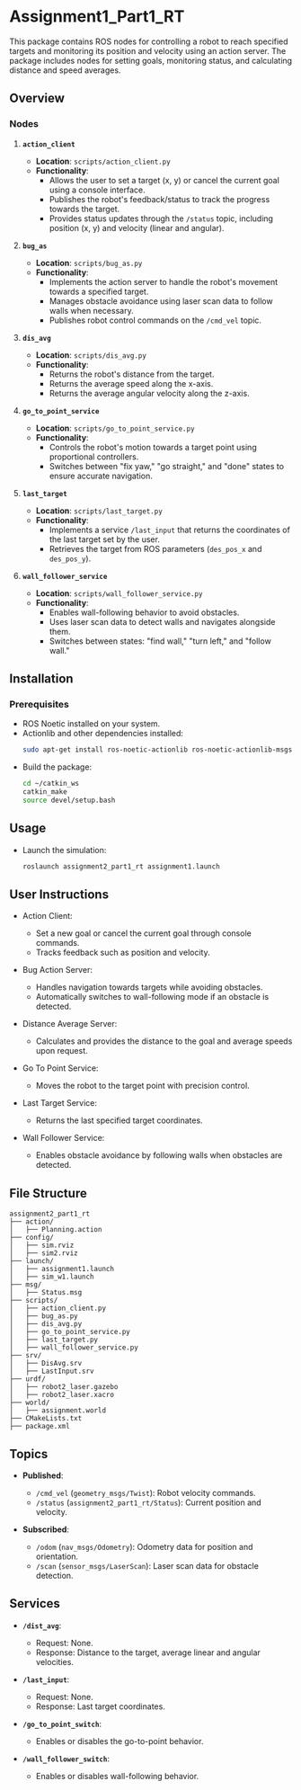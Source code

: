 # Assignment1_Part1_RT
This package contains ROS nodes for controlling a robot to reach specified targets and monitoring its position and velocity using an action server. The package includes nodes for setting goals, monitoring status, and calculating distance and speed averages.



## Overview
### Nodes
1. **`action_client`**
   - **Location**: `scripts/action_client.py`
   - **Functionality**:
     - Allows the user to set a target (x, y) or cancel the current goal using a console interface.
     - Publishes the robot's feedback/status to track the progress towards the target.
     - Provides status updates through the `/status` topic, including position (x, y) and velocity (linear and angular).

2. **`bug_as`**
   - **Location**: `scripts/bug_as.py`
   - **Functionality**:
     - Implements the action server to handle the robot's movement towards a specified target.
     - Manages obstacle avoidance using laser scan data to follow walls when necessary.
     - Publishes robot control commands on the `/cmd_vel` topic.

3. **`dis_avg`**
   - **Location**: `scripts/dis_avg.py`
   - **Functionality**:
     - Returns the robot's distance from the target.
     - Returns the average speed along the x-axis.
     - Returns the average angular velocity along the z-axis.

4. **`go_to_point_service`**
   - **Location**: `scripts/go_to_point_service.py`
   - **Functionality**:
     - Controls the robot's motion towards a target point using proportional controllers.
     - Switches between "fix yaw," "go straight," and "done" states to ensure accurate navigation.

5. **`last_target`**
   - **Location**: `scripts/last_target.py`
   - **Functionality**:
     - Implements a service `/last_input` that returns the coordinates of the last target set by the user.
     - Retrieves the target from ROS parameters (`des_pos_x` and `des_pos_y`).

6. **`wall_follower_service`**
   - **Location**: `scripts/wall_follower_service.py`
   - **Functionality**:
     - Enables wall-following behavior to avoid obstacles.
     - Uses laser scan data to detect walls and navigates alongside them.
     - Switches between states: "find wall," "turn left," and "follow wall."



## Installation
### Prerequisites
- ROS Noetic installed on your system.
- Actionlib and other dependencies installed:
    ```bash
    sudo apt-get install ros-noetic-actionlib ros-noetic-actionlib-msgs ros-noetic-nav-msgs ros-noetic-sensor-msgs ros-noetic-geometry-msgs
    ```
- Build the package:
    ```bash
    cd ~/catkin_ws
    catkin_make
    source devel/setup.bash
    ```



## Usage
- Launch the simulation:
    ```bash
    roslaunch assignment2_part1_rt assignment1.launch
    ```



## User Instructions
- Action Client:
    - Set a new goal or cancel the current goal through console commands.
    - Tracks feedback such as position and velocity.

- Bug Action Server:
    - Handles navigation towards targets while avoiding obstacles.
    - Automatically switches to wall-following mode if an obstacle is detected.

- Distance Average Server:
    - Calculates and provides the distance to the goal and average speeds upon request.

- Go To Point Service:
    - Moves the robot to the target point with precision control.

- Last Target Service:
    - Returns the last specified target coordinates.

- Wall Follower Service:
    - Enables obstacle avoidance by following walls when obstacles are detected.



## File Structure
    assignment2_part1_rt
    ├── action/
    │   ├── Planning.action
    ├── config/
    │   ├── sim.rviz
    │   ├── sim2.rviz
    ├── launch/
    │   ├── assignment1.launch
    │   ├── sim_w1.launch
    ├── msg/
    │   ├── Status.msg
    ├── scripts/
    │   ├── action_client.py
    │   ├── bug_as.py
    │   ├── dis_avg.py
    │   ├── go_to_point_service.py
    │   ├── last_target.py
    │   ├── wall_follower_service.py
    ├── srv/
    │   ├── DisAvg.srv
    │   ├── LastInput.srv
    ├── urdf/
    │   ├── robot2_laser.gazebo
    │   ├── robot2_laser.xacro
    ├── world/
    │   ├── assignment.world
    ├── CMakeLists.txt
    ├── package.xml



## Topics 
- **Published**:
    - `/cmd_vel` (`geometry_msgs/Twist`): Robot velocity commands.
    - `/status` (`assignment2_part1_rt/Status`): Current position and velocity.

- **Subscribed**:
    - `/odom` (`nav_msgs/Odometry`): Odometry data for position and orientation.
    - `/scan` (`sensor_msgs/LaserScan`): Laser scan data for obstacle detection.



## Services
- **`/dist_avg`**:
    - Request: None.
    - Response: Distance to the target, average linear and angular velocities.

- **`/last_input`**:
    - Request: None.
    - Response: Last target coordinates.

- **`/go_to_point_switch`**:
    - Enables or disables the go-to-point behavior.

- **`/wall_follower_switch`**:
    - Enables or disables wall-following behavior.

